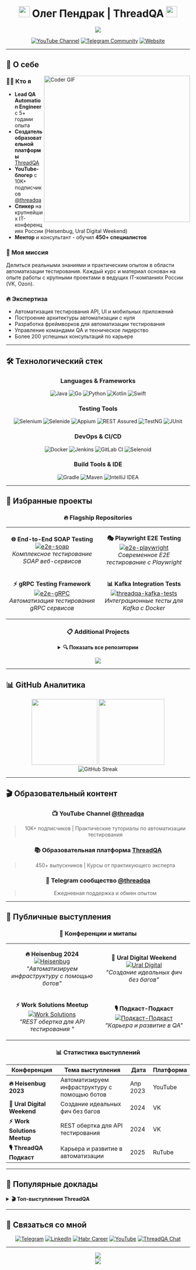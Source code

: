 <div align="center">
  <h1>
    <img src="https://media.giphy.com/media/hvRJCLFzcasrR4ia7z/giphy.gif" width="30px"/>
    Олег Пендрак | ThreadQA
    <img src="https://media.giphy.com/media/hvRJCLFzcasrR4ia7z/giphy.gif" width="30px"/>
  </h1>
  
  <p>
    <img src="https://readme-typing-svg.herokuapp.com/?color=7e06ff&font=montserrat-medium&size=25&center=true&vCenter=true&lines=Lead+QA+Automation+Engineer;YouTube+Creator+%40threadqa;Educational+Platform+Founder;450%2B+Students+Trained;5%2B+Years+Experience;Conference+Speaker;Mentor+%26+Consultant">
  </p>
  
  [![YouTube Channel](https://img.shields.io/youtube/channel/subscribers/UCL8ZVHWNBkXbdxfiFXH7krw?label=YouTube%20%40threadqa&style=for-the-badge&logo=youtube&color=ff0000)](https://www.youtube.com/@threadqa)
  [![Telegram Community](https://img.shields.io/badge/Telegram-ThreadQA-2CA5E0?style=for-the-badge&logo=telegram&logoColor=white)](https://t.me/threadqa)
  [![Website](https://img.shields.io/badge/Website-threadqa.ru-7e06ff?style=for-the-badge&logo=google-chrome&logoColor=white)](https://threadqa.ru/)
</div>

---

## 🚀 О себе

<img align="right" width="400" src="https://media.giphy.com/media/SWoSkN6DxTszqIKEqv/giphy.gif" alt="Coder GIF">

### 👨‍💻 **Кто я**
- **Lead QA Automation Engineer** с 5+ годами опыта
- **Создатель образовательной платформы** [ThreadQA](https://lms.threadqa.ru/) 
- **YouTube-блогер** с 10K+ подписчиков [@threadqa](https://www.youtube.com/@threadqa)
- **Спикер** на крупнейших IT-конференциях России (Heisenbug, Ural Digital Weekend)
- **Ментор** и консультант - обучил **450+ специалистов**

### 🎯 **Моя миссия**
Делиться реальными знаниями и практическим опытом в области автоматизации тестирования. Каждый курс и материал основан на опыте работы с крупными проектами в ведущих IT-компаниях России (VK, Ozon).

### 🔥 **Экспертиза**
- Автоматизация тестирования API, UI и мобильных приложений
- Построение архитектуры автоматизации с нуля  
- Разработка фреймворков для автоматизации тестирования
- Управление командами QA и техническое лидерство
- Более 200 успешных консультаций по карьере

---

## 🛠️ Технологический стек

<div align="center">

### Languages & Frameworks
![Java](https://img.shields.io/badge/Java-ED8B00?style=for-the-badge&logo=openjdk&logoColor=white)
![Go](https://img.shields.io/badge/Go-00ADD8?style=for-the-badge&logo=go&logoColor=white)
![Python](https://img.shields.io/badge/Python-3776AB?style=for-the-badge&logo=python&logoColor=white)
![Kotlin](https://img.shields.io/badge/Kotlin-0095D5?style=for-the-badge&logo=kotlin&logoColor=white)
![Swift](https://img.shields.io/badge/Swift-FA7343?style=for-the-badge&logo=swift&logoColor=white)

### Testing Tools
![Selenium](https://img.shields.io/badge/Selenium-43B02A?style=for-the-badge&logo=selenium&logoColor=white)
![Selenide](https://img.shields.io/badge/Selenide-00C853?style=for-the-badge)
![Appium](https://img.shields.io/badge/Appium-672CBE?style=for-the-badge&logo=appium&logoColor=white)
![REST Assured](https://img.shields.io/badge/REST_Assured-FF6C37?style=for-the-badge)
![TestNG](https://img.shields.io/badge/TestNG-DC382D?style=for-the-badge)
![JUnit](https://img.shields.io/badge/JUnit-25A162?style=for-the-badge&logo=junit5&logoColor=white)

### DevOps & CI/CD
![Docker](https://img.shields.io/badge/Docker-2496ED?style=for-the-badge&logo=docker&logoColor=white)
![Jenkins](https://img.shields.io/badge/Jenkins-D24939?style=for-the-badge&logo=jenkins&logoColor=white)
![GitLab CI](https://img.shields.io/badge/GitLab_CI-FC6D26?style=for-the-badge&logo=gitlab&logoColor=white)
![Selenoid](https://img.shields.io/badge/Selenoid-4B73C9?style=for-the-badge)

### Build Tools & IDE
![Gradle](https://img.shields.io/badge/Gradle-02303A?style=for-the-badge&logo=gradle&logoColor=white)
![Maven](https://img.shields.io/badge/Maven-C71A36?style=for-the-badge&logo=apache-maven&logoColor=white)
![IntelliJ IDEA](https://img.shields.io/badge/IntelliJ_IDEA-000000?style=for-the-badge&logo=intellij-idea&logoColor=white)

</div>

---

## 📂 Избранные проекты

<div align="center">

### 🔥 Flagship Repositories

<table>
<tr>
<td width="50%" align="center">

**🌐 End-to-End SOAP Testing**
<br>
[![e2e-soap](https://github-readme-stats.vercel.app/api/pin/?username=penolegrus&repo=e2e-soap&theme=tokyonight&show_owner=true)](https://github.com/penolegrus/e2e-soap)
<br>
*Комплексное тестирование SOAP веб-сервисов*

</td>
<td width="50%" align="center">

**🎭 Playwright E2E Testing**
<br>
[![e2e-playwright](https://github-readme-stats.vercel.app/api/pin/?username=penolegrus&repo=e2e-playwright&theme=tokyonight&show_owner=true)](https://github.com/penolegrus/e2e-playwright)
<br>
*Современное E2E тестирование с Playwright*

</td>
</tr>
<tr>
<td width="50%" align="center">

**⚡ gRPC Testing Framework**
<br>
[![e2e-gRPC](https://github-readme-stats.vercel.app/api/pin/?username=penolegrus&repo=e2e-gRPC&theme=tokyonight&show_owner=true)](https://github.com/penolegrus/e2e-gRPC)
<br>
*Автоматизация тестирования gRPC сервисов*

</td>
<td width="50%" align="center">

**📊 Kafka Integration Tests**
<br>
[![threadqa-kafka-tests](https://github-readme-stats.vercel.app/api/pin/?username=penolegrus&repo=threadqa-kafka-tests&theme=tokyonight&show_owner=true)](https://github.com/penolegrus/threadqa-kafka-tests)
<br>
*Интеграционные тесты для Kafka с Docker*

</td>
</tr>
</table>

### 📋 Additional Projects

<details>
<summary><b>🔍 Показать все репозитории</b></summary>

- **🌐 [QA WebSocket Testing](https://github.com/penolegrus/QA_WebSocket)** - Тестирование WebSocket приложений
- **📱 [Mobile Appium Testing](https://github.com/penolegrus/MobileAppium)** - Мобильные тесты с Appium  
- **🎯 [YouTube QA Project](https://github.com/penolegrus/Youtube-qa-project)** - UI и API автотесты
- **🔄 [Spring Backend Demo](https://github.com/penolegrus/SpringBackEndDemo)** - Микросервисы с API тестами

</details>

<p align="center">
    <a href="https://github.com/penolegrus?tab=repositories&sort=stargazers">
        <img src="https://img.shields.io/badge/-Все%20репозитории-7e06ff?style=for-the-badge&logoColor=white&logo=github">
    </a>
</p>

</div>

---

## 📊 GitHub Аналитика

<div align="center">
  <img height="180em" src="https://github-readme-stats.vercel.app/api?username=penolegrus&show_icons=true&theme=tokyonight&include_all_commits=true&count_private=true"/>
  <img height="180em" src="https://github-readme-stats.vercel.app/api/top-langs/?username=penolegrus&layout=compact&theme=tokyonight&langs_count=8"/>
</div>

<div align="center">
  <img src="https://github-readme-streak-stats.herokuapp.com/?user=penolegrus&theme=tokyonight" alt="GitHub Streak"/>
</div>

---

## 🎬 Образовательный контент

<div align="center">

### 📺 YouTube Channel [@threadqa](https://www.youtube.com/@threadqa)
> 10K+ подписчиков | Практические туториалы по автоматизации тестирования

### 📚 Образовательная платформа [ThreadQA](https://lms.threadqa.ru/)
> 450+ выпускников | Курсы от практикующего эксперта

### 💬 Telegram сообщество [@threadqa](https://t.me/threadqa)
> Ежедневная поддержка и обмен опытом

</div>

---

## 🎤 Публичные выступления

<div align="center">

### 🎯 Конференции и митапы

<table>
<tr>
<td width="50%" align="center">

**🔥 Heisenbug 2024**
<br>
[![Heisenbug](https://img.shields.io/badge/🎬_Heisenbug-Автоматизация_инфраструктуры_с_ботами-red?style=for-the-badge&logo=youtube)](https://www.youtube.com/watch?v=MVrRW_K4k2Q)
<br>
*"Автоматизируем инфраструктуру с помощью ботов"*

</td>
<td width="50%" align="center">

**🚀 Ural Digital Weekend**
<br>
[![Ural Digital](https://img.shields.io/badge/🎬_Ural_Digital-Создание_идеальных_фич-blue?style=for-the-badge&logo=vk)](https://vk.com/video-221305921_456239092?list=4a6bcf0748ed390722)
<br>
*"Создание идеальных фич без багов"*

</td>
</tr>
<tr>
<td width="50%" align="center">

**⚡ Work Solutions Meetup**
<br>
[![Work Solutions](https://img.shields.io/badge/🎬_Work_Solutions-Техническое_лидерство-purple?style=for-the-badge&logo=vk)](https://vk.com/wsdevs?z=video-164757456_456239042)
<br>
*"REST обертка для API тестирования "*

</td>
<td width="50%" align="center">

**🎙️ Подкаст-Подкаст**
<br>
[![Подкаст-Подкаст](https://img.shields.io/badge/🎙️_Подкаст-ThreadQA_на_RuTube-orange?style=for-the-badge&logo=rutube)](https://rutube.ru/video/b0285320059c606bf52f679afbb436ce/)
<br>
*"Карьера и развитие в QA"*

</td>
</tr>
</table>

### 📊 Статистика выступлений

| Конференция | Тема выступления | Дата | Платформа |
|-------------|------------------|------|-----------|
| **🔥 Heisenbug 2023** | Автоматизируем инфраструктуру с помощью ботов | Апр 2023 | YouTube |
| **🚀 Ural Digital Weekend** | Создание идеальных фич без багов | 2024 | VK |
| **⚡ Work Solutions Meetup** | REST обертка для API тестирования | 2024 | VK |
| **🎙️ ThreadQA Подкаст** | Карьера и развитие в автоматизации | 2025 | RuTube |

</div>

---

## 🎥 Популярные доклады

<details>
<summary><b>🎬 Топ-выступления ThreadQA</b></summary>

### 1. 🔥 **Heisenbug 2024: Автоматизация инфраструктуры**
> **Смотреть:** [YouTube](https://www.youtube.com/watch?v=MVrRW_K4k2Q)
> 
> **О чём:** Рассказываю, как мы в команде автоматизировали весь процесс разработки с помощью ботов, устранили человеческий фактор и сократили время релизов.
>
> **Ключевые темы:** Jira-боты, CI/CD автоматизация, Ruby для DevOps

### 2. 🚀 **Ural Digital Weekend: Качество без компромиссов** 
> **Смотреть:** [VK Video](https://vk.com/video-221305921_456239092?list=4a6bcf0748ed390722)
>
> **О чём:** Делюсь секретами создания фич без багов и методами предотвращения дефектов на ранних стадиях разработки.

### 3. ⚡ **Work Solutions: REST обертка для API тестирования**
> **Смотреть:** [VK Video](https://vk.com/wsdevs?z=video-164757456_456239042) 
>
> **О чём:** Рассказываю о том, как сделать классную обертку над Rest Assured, чтобы тесты были более гибкими и понятными.

### 4. 🎙️ **Подкаст-Подкаст: Карьерные советы**
> **Слушать:** [RuTube](https://rutube.ru/video/b0285320059c606bf52f679afbb436ce/)
>
> **О чём:** Обсуждаем карьерные пути в QA, зарплатные вилки и soft skills для тестировщиков.

</details>



---

## 🤝 Связаться со мной

<div align="center">

[![Telegram](https://img.shields.io/badge/Telegram-@penolegrus-2CA5E0?style=for-the-badge&logo=telegram)](https://t.me/penolegrus)
[![LinkedIn](https://img.shields.io/badge/LinkedIn-Oleg_Pendrak-0077B5?style=for-the-badge&logo=linkedin)](https://www.linkedin.com/in/olegpendrak/)
[![Habr Career](https://img.shields.io/badge/Habr_Career-penolegrus-65A3BE?style=for-the-badge&logo=habr)](https://career.habr.com/penolegrus)
[![YouTube](https://img.shields.io/badge/YouTube-@threadqa-FF0000?style=for-the-badge&logo=youtube)](https://www.youtube.com/@threadqa)
[![ThreadQA Chat](https://img.shields.io/badge/ThreadQA_Chat-Telegram-2CA5E0?style=for-the-badge&logo=telegram)](https://t.me/threadqa)

</div>

---

<div align="center">
  <img src="https://readme-typing-svg.herokuapp.com/?color=7e06ff&font=montserrat-medium&size=18&center=true&vCenter=true&lines=QA+One+Love+💜;Автоматизируем+будущее+вместе!;Качество+превыше+всего+✨">
</div>

<div align="center">
  <img src="https://capsule-render.vercel.app/api?type=waving&color=gradient&customColorList=6,11,20&height=150&section=footer&text=ThreadQA&fontSize=42&fontColor=white&animation=twinkling&fontAlign=50&fontAlignY=65">
</div>

